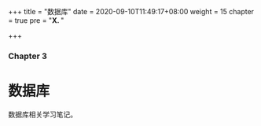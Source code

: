 +++
title = "数据库"
date = 2020-09-10T11:49:17+08:00
weight = 15
chapter = true
pre = "<b>X. </b>"

+++

### Chapter 3

# 数据库

数据库相关学习笔记。